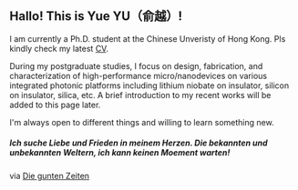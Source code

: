 ## Hallo! This is Yue YU（俞越）!

I am currently a Ph.D. student at the Chinese Unveristy of Hong Kong. Pls kindly check my latest [CV](/CV_YUYUE.pdf).

During my postgraduate studies, I focus on design, fabrication, and characterization of high-performance micro/nanodevices on various integrated photonic platforms including lithium niobate on insulator, silicon on insulator, silica, etc. A brief introduction to my recent works will be added to this page later.

I'm always open to different things and willing to learn something new. 





##### Ich suche Liebe und Frieden in meinem Herzen. Die bekannten und unbekannten Weltern, ich kann keinen Moement warten!       
via [Die gunten Zeiten](https://www.youtube.com/watch?v=Swlxm_msl4k)





